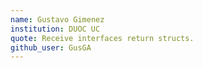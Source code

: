 ```yaml
---
name: Gustavo Gimenez
institution: DUOC UC
quote: Receive interfaces return structs. 
github_user: GusGA 
---
```

